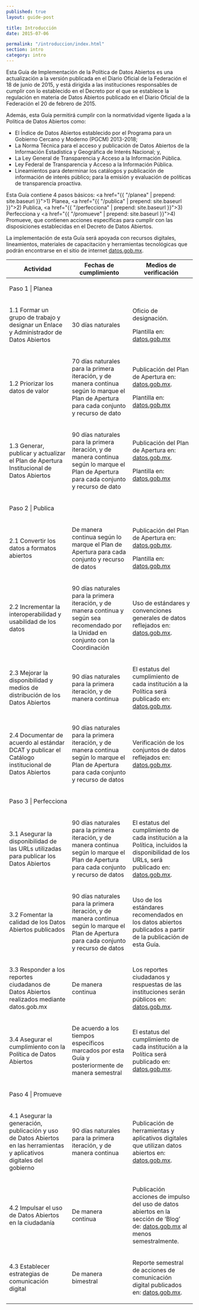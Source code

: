 ```yaml
---
published: true
layout: guide-post

title: Introducción
date: 2015-07-06

permalink: "/introduccion/index.html"
section: intro
category: intro
---
```


Esta Guía de Implementación de la Política de Datos Abiertos es una actualización a la  versión publicada en el Diario Oficial de la Federación el 18 de junio de 2015, y está dirigida a las instituciones responsables de cumplir con lo establecido en el Decreto por el que se establece la regulación en materia de Datos Abiertos publicado en el Diario Oficial de la Federación el 20 de febrero de 2015.

Además, esta Guía permitirá cumplir con la normatividad vigente ligada a la Política de Datos Abiertos como:

- El Índice de Datos Abiertos establecido por el Programa para un Gobierno Cercano y Moderno (PGCM) 2013-2018;
- La Norma Técnica para el acceso y publicación de Datos Abiertos de la Información Estadística y Geográfica de Interés Nacional; y,
- La Ley General de Transparencia y Acceso a la Información Pública.
- Ley Federal de Transparencia y Acceso a la Información Pública.
- Lineamientos para determinar los catálogos y publicación de información de interés público; para la emisión y evaluación de políticas de transparencia proactiva.

Esta Guía contiene 4 pasos básicos: <a href="{{ "/planea" | prepend: site.baseurl }}">1) Planea</a>, <a href="{{ "/publica" | prepend: site.baseurl }}">2) Publica</a>, <a href="{{ "/perfecciona" | prepend: site.baseurl }}">3) Perfecciona</a> y <a href="{{ "/promueve" | prepend: site.baseurl }}">4) Promueve</a>, que contienen acciones específicas para cumplir con las disposiciones establecidas en el Decreto de Datos Abiertos.

La implementación de esta Guía será apoyada con recursos digitales, lineamientos, materiales de capacitación y herramientas tecnológicas que podrán encontrarse en el sitio de internet <a href="http://datos.gob.mx" target="_blank">datos.gob.mx</a>.

<table>
    <thead>
        <tr>
            <th>Actividad</th>
            <th>Fechas de cumplimiento</th>
            <th>Medios de verificación</th>
        </tr>
    </thead>
    <tbody>
        <tr>
            <td colspan="3" class="text-center"><p>Paso 1 | Planea</p></td>
        </tr>
        <tr>
            <td><p>1.1 Formar un grupo de trabajo y designar un Enlace y Administrador de Datos Abiertos</p></td>
            <td><p>30 días naturales</p></td>
            <td><p>Oficio de designación.</p><p>Plantilla en: <a href="http://datos.gob.mx" target="_blank">datos.gob.mx</a></p></td>
        </tr>
        <tr>
            <td><p>1.2 Priorizar los datos de valor</p></td>
            <td><p>70 días naturales para la primera iteración, y de manera continua según lo marque el Plan de Apertura para cada conjunto y recurso de dato</p></td>
            <td>
              <p>Publicación del Plan de Apertura en: <a href="http://datos.gob.mx" target="_blank">datos.gob.mx</a>.</p><p>Plantilla en: <a href="http://datos.gob.mx" target="_blank">datos.gob.mx</a></p>
            </td>
        </tr>
        <tr>
            <td><p>1.3 Generar,  publicar y actualizar el Plan de Apertura Institucional de Datos Abiertos</p></td>
            <td><p>90 días naturales para la primera iteración, y de manera continua según lo marque el Plan de Apertura para cada conjunto y recurso de dato</p></td>
            <td>
              <p>Publicación del Plan de Apertura en: <a href="http://datos.gob.mx" target="_blank">datos.gob.mx</a>.</p><p>Plantilla en: <a href="http://datos.gob.mx" target="_blank">datos.gob.mx</a></p>
            </td>
        </tr>
        <tr>
            <td colspan="3" class="text-center"><p>Paso 2 | Publica</p></td>
        </tr>
        <tr>
            <td><p>2.1 Convertir los datos a formatos abiertos</p></td>
            <td><p>De manera continua según lo marque el Plan de Apertura para cada conjunto y recurso de datos</p></td>
            <td>
              <p>Publicación del Plan de Apertura en: <a href="http://datos.gob.mx" target="_blank">datos.gob.mx</a>.</p><p>Plantilla en: <a href="http://datos.gob.mx" target="_blank">datos.gob.mx</a></p>
            </td>
        </tr>
        <tr>
            <td><p>2.2 Incrementar la interoperabilidad y usabilidad de los datos</p></td>
            <td><p>90 días naturales para la primera iteración, y de manera continua y según sea recomendado por la Unidad en conjunto con la Coordinación</p></td>
            <td>
              <p>Uso de estándares y convenciones generales de datos reflejados en: <a href="http://datos.gob.mx" target="_blank">datos.gob.mx</a>.</p>
            </td>
        </tr>
        <tr>
            <td><p>2.3 Mejorar la disponibilidad y medios de distribución de los Datos Abiertos</p></td>
            <td><p>90 días naturales para la primera iteración, y de manera continua</p></td>
            <td>
              <p>El estatus del cumplimiento de cada institución a la Política será publicado en: <a href="http://datos.gob.mx"target="_blank">datos.gob.mx</a>.</p>
            </td>
        </tr>
        <tr>
            <td><p>2.4 Documentar de acuerdo al estándar DCAT y publicar el Catálogo institucional de Datos Abiertos</p></td>
            <td><p>90 días naturales para la primera iteración, y de manera continua según lo marque el Plan de Apertura para cada conjunto y recurso de datos</p></td>
            <td>
              <p>Verificación de los conjuntos de datos reflejados en: <a href="http://datos.gob.mx" target="_blank">datos.gob.mx</a>.</p>
            </td>
        </tr>
        <tr>
            <td colspan="3" class="text-center"><p>Paso 3 | Perfecciona</p></td>
        </tr>
        <tr>
            <td><p>3.1 Asegurar la disponibilidad de las URLs utilizadas para publicar los Datos Abiertos</p></td>
            <td><p>90 días naturales para la primera iteración, y de manera continua según lo marque el Plan de Apertura para cada conjunto y recurso de datos</p></td>
            <td>
              <p>El estatus del cumplimiento de cada institución a la Política, incluidos la disponibilidad de los URLs, será publicado en: <a href="http://datos.gob.mx" target="_blank">datos.gob.mx</a>.</p>
            </td>
        </tr>
        <tr>
            <td><p>3.2 Fomentar la calidad de los Datos Abiertos publicados</p></td>
            <td><p>90 días naturales para la primera iteración, y de manera continua según lo marque el Plan de Apertura para cada conjunto y recurso de datos</p></td>
            <td>
              <p>Uso de los estándares recomendados en los datos abiertos publicados a partir de la publicación de esta Guía.</p>
            </td>
        </tr>
        <tr>
            <td><p>3.3 Responder a los reportes ciudadanos de Datos Abiertos realizados mediante datos.gob.mx</p></td>
            <td><p>De manera continua</p></td>
            <td>
              <p>Los reportes ciudadanos y respuestas de las instituciones serán públicos en: <a href="http://datos.gob.mx" target="_blank">datos.gob.mx</a>.</p>
            </td>
        </tr>
        <tr>
            <td><p>3.4 Asegurar el cumplimiento con la Política de Datos Abiertos</p></td>
            <td><p>De acuerdo a los tiempos específicos marcados por esta Guía y posteriormente de manera semestral</p></td>
            <td>
              <p>El estatus del cumplimiento de cada institución a la Política será publicado en: <a href="http://datos.gob.mx" target="_blank">datos.gob.mx</a>.</p>
            </td>
        </tr>
        <tr>
            <td colspan="3" class="text-center"><p>Paso 4 | Promueve</p></td>
        </tr>
        <tr>
            <td><p>4.1 Asegurar la generación, publicación y uso de Datos Abiertos en las herramientas y aplicativos digitales del gobierno</p></td>
            <td><p>90 días naturales para la primera iteración, y de manera continua</p></td>
            <td>
              <p>Publicación de herramientas y aplicativos digitales que utilizan datos abiertos en: <a href="http://datos.gob.mx" target="_blank">datos.gob.mx</a>.</p>
            </td>
        </tr>
        <tr>
            <td><p>4.2 Impulsar el uso de Datos Abiertos en la ciudadanía</p></td>
            <td><p>De manera continua</p></td>
            <td>
              <p>Publicación acciones de impulso del uso de datos abiertos en la sección de ‘Blog’ de: <a href="http://datos.gob.mx" target="_blank">datos.gob.mx</a> al menos semestralmente.</p>
            </td>
        </tr>
        <tr>
            <td><p>4.3 Establecer estrategias de comunicación digital</p></td>
            <td><p>De manera bimestral</p></td>
            <td>
              <p>Reporte semestral de acciones de comunicación digital publicados en: <a href="http://datos.gob.mx" target="_blank">datos.gob.mx</a>.</p>
            </td>
        </tr>
    </tbody>
</table>
